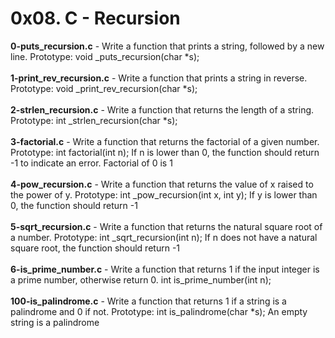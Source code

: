 # 0x08. C - Recursion<br/>
**0-puts_recursion.c** - Write a function that prints a string, followed by a new line. Prototype: void _puts_recursion(char *s);<br/><br/>
**1-print_rev_recursion.c** - Write a function that prints a string in reverse. Prototype: void _print_rev_recursion(char *s);<br/><br/>
**2-strlen_recursion.c** - Write a function that returns the length of a string. Prototype: int _strlen_recursion(char *s);<br/><br/>
**3-factorial.c** - Write a function that returns the factorial of a given number. Prototype: int factorial(int n); If n is lower than 0, the function should return -1 to indicate an error. Factorial of 0 is 1<br/><br/>
**4-pow_recursion.c** - Write a function that returns the value of x raised to the power of y. Prototype: int _pow_recursion(int x, int y); If y is lower than 0, the function should return -1<br/><br/>
**5-sqrt_recursion.c** - Write a function that returns the natural square root of a number. Prototype: int _sqrt_recursion(int n); If n does not have a natural square root, the function should return -1<br/><br/>
**6-is_prime_number.c** - Write a function that returns 1 if the input integer is a prime number, otherwise return 0. int is_prime_number(int n);<br/><br/>
**100-is_palindrome.c** - Write a function that returns 1 if a string is a palindrome and 0 if not. Prototype: int is_palindrome(char *s); An empty string is a palindrome<br/><br/>
